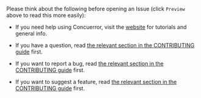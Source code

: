 Please think about the following before opening an Issue (click `Preview` above to read this more easily):

* If you need help using Concuerror, visit the [website][website] for tutorials and general info.

* If you have a question, read [the relevant section in the CONTRIBUTING guide][guide ask] first.

* If you want to report a bug, read [the relevant section in the CONTRIBUTING guide][guide report a bug] first.

* If you want to suggest a feature, read [the relevant section in the CONTRIBUTING guide][guide suggest feature] first.

<!-- Links -->
[guide ask]: /CONTRIBUTING.md#i-have-a-question
[guide report a bug]: /CONTRIBUTING.md#i-want-to-report-a-bug
[guide suggest feature]: /CONTRIBUTING.md#i-want-to-suggest-a-feature
[website]: http://parapluu.github.io/Concuerror
